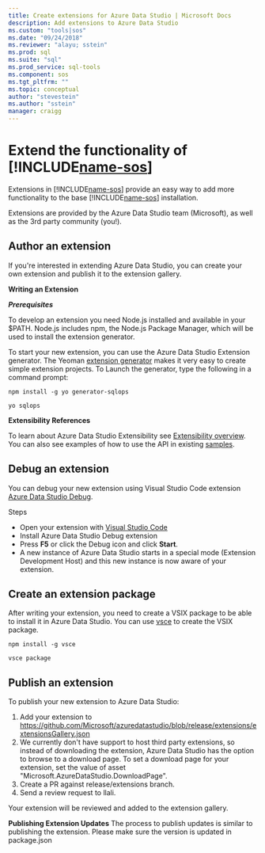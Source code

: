 ```yaml
---
title: Create extensions for Azure Data Studio | Microsoft Docs
description: Add extensions to Azure Data Studio
ms.custom: "tools|sos"
ms.date: "09/24/2018"
ms.reviewer: "alayu; sstein"
ms.prod: sql
ms.suite: "sql"
ms.prod_service: sql-tools
ms.component: sos
ms.tgt_pltfrm: ""
ms.topic: conceptual
author: "stevestein"
ms.author: "sstein"
manager: craigg
---
```

# Extend the functionality of [!INCLUDE[name-sos](../includes/name-sos-short.md)]

Extensions in [!INCLUDE[name-sos](../includes/name-sos-short.md)] provide an easy way to add more functionality to the base [!INCLUDE[name-sos](../includes/name-sos-short.md)] installation.

Extensions are provided by the Azure Data Studio team (Microsoft), as well as the 3rd party community (you!).


## Author an extension

If you're interested in extending Azure Data Studio, you can create your own extension and publish it to the extension gallery.

**Writing an Extension**

***Prerequisites***

To develop an extension you need Node.js installed and available in your $PATH. Node.js includes npm, the Node.js Package Manager, which will be used to install the extension generator.

To start your new extension, you can use the Azure Data Studio Extension generator. The Yeoman [extension generator](https://www.npmjs.com/package/generator-sqlops) makes it very easy to create simple extension projects. To Launch the generator, type the following in a command prompt:

`npm install -g yo generator-sqlops`

`yo sqlops`


**Extensibility References**

To learn about Azure Data Studio Extensibility see [Extensibility overview](extensibility.md). You can also see examples of how to use the API in existing [samples](https://github.com/Microsoft/azuredatastudio/tree/master/samples).


## Debug an extension

You can debug your new extension using Visual Studio Code extension [Azure Data Studio Debug](https://github.com/kevcunnane/sqlops-debug).

Steps
- Open your extension with [Visual Studio Code](https://code.visualstudio.com/)
- Install Azure Data Studio Debug extension
- Press **F5** or click the Debug icon and click **Start**.
- A new instance of Azure Data Studio starts in a special mode (Extension Development Host) and this new instance is now aware of your extension.


## Create an extension package

After writing your extension, you need to create a VSIX package to be able to install it in Azure Data Studio. You can use [vsce](https://github.com/Microsoft/vscode-vsce) to create the VSIX package.

`npm install -g vsce`

`vsce package`


## Publish an extension

To publish your new extension to Azure Data Studio:

1. Add your extension to https://github.com/Microsoft/azuredatastudio/blob/release/extensions/extensionsGallery.json
2. We currently don't have support to host third party extensions, so instead of downloading the extension, Azure Data Studio has the option to browse to a download page. To set a download page for your extension, set the value of asset "Microsoft.AzureDataStudio.DownloadPage".
3. Create a PR against release/extensions branch.
4. Send a review request to llali.

Your extension will be reviewed and added to the extension gallery.

**Publishing Extension Updates**
The process to publish updates is similar to publishing the extension. Please make sure the version is updated in package.json

